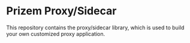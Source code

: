# Prizem Proxy/Sidecar

This repository contains the proxy/sidecar library, which is used to build your own customized proxy application.
